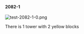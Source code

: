 #### 2082-1
![test-2082-1-0.png](https://github.com/lil-lab/nlvr/raw/master/nlvr/test/images/2/test-2082-1-0.png "test-2082-1-0.png")

There is 1 tower with 2 yellow blocks